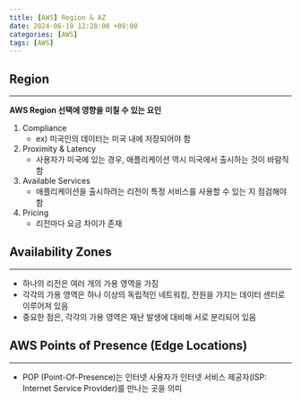 ```yaml
---
title: [AWS] Region & AZ
date: 2024-06-19 12:28:00 +09:00
categories: [AWS]
tags: [AWS]
---
```


## Region
---

**AWS Region 선택에 영향을 미칠 수 있는 요인**

1. Compliance
    - ex) 미국인의 데이터는 미국 내에 저장되어야 함
2. Proximity & Latency
    - 사용자가 미국에 있는 경우, 애플리케이션 역시 미국에서 출시하는 것이 바람직함
3. Available Services
    - 애플리케이션을 출시하려는 리전이 특정 서비스를 사용할 수 있는 지 점검해야함
4. Pricing
    - 리전마다 요금 차이가 존재

## Availability Zones
---

- 하나의 리전은 여러 개의 가용 영역을 가짐
- 각각의 가용 영역은 하나 이상의 독립적인 네트워킹, 전원을 가지는 데이터 센터로 이루어져 있음
- 중요한 점은, 각각의 가용 영역은 재난 발생에 대비해 서로 분리되어 있음

## AWS Points of Presence (Edge Locations)
---

- POP (Point-Of-Presence)는 인터넷 사용자가 인터넷 서비스 제공자(ISP: Internet Service Provider)를 만나는 곳을 의미
